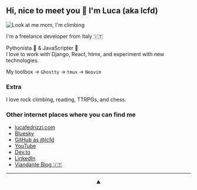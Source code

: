 ## Hi, nice to meet you 👋 I'm Luca (aka lcfd)
![Look at me mom, I'm climbing](https://github.com/user-attachments/assets/3b6a87de-328b-4bf3-82fb-e440eccd5228)

I'm a freelance developer from Italy 🇮🇹

Pythonista 🐍 & JavaScripter 🍟<br>
I love to work with Django, React, htmx, and experiment with new technologies.<br>

My toolbox → `Ghostty` → `tmux` → `Neovim`

### Extra
I love rock climbing, reading, TTRPGs, and chess.

### Other internet places where you can find me

* [lucafedrizzi.com](https://lucafedrizzi.com/)
* [Bluesky](https://bsky.app/profile/lcfd.me)
* [GitHub as @lcfd](https://github.com/lcfd)
* [YouTube](https://www.youtube.com/@lcfd)
* [Dev.to](https://dev.to/lcfd)
* [LinkedIn](https://www.linkedin.com/in/luca-fedrizzi/)
* [Viandante Blog 🇮🇹](https://viandante.blog/)

---

<div align=center>⛰️</div>
